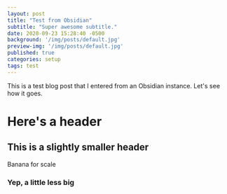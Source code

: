 ```yaml
---
layout: post
title: "Test from Obsidian"
subtitle: "Super awesome subtitle."
date: 2020-09-23 15:28:40 -0500
background: '/img/posts/default.jpg'
preview-img: '/img/posts/default.jpg'
published: true
categories: setup
tags: test
---
```

<!-- don't forget to remove the published: false flag when ready to publish! -->
This is a test blog post that I entered from an Obsidian instance. Let's see how it goes.

# Here's a header
## This is a slightly smaller header
Banana for scale
### Yep, a little less big